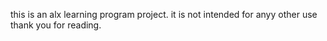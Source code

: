 this is an alx learning program project. it is not intended for anyy other use
thank you for reading.

